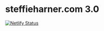 # steffieharner.com 3.0

[![Netlify Status](https://api.netlify.com/api/v1/badges/67de8281-47a7-4e8d-a409-97621deef141/deploy-status)](https://app.netlify.com/sites/steffieharner-dev/deploys)
